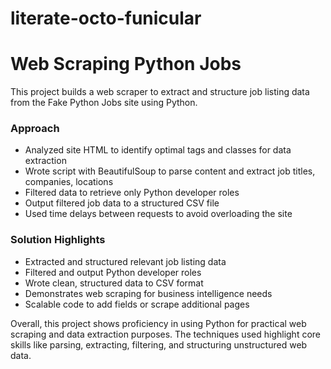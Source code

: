 # literate-octo-funicular
# Web Scraping Python Jobs

This project builds a web scraper to extract and structure job listing data from the Fake Python Jobs site using Python. 


### Approach

- Analyzed site HTML to identify optimal tags and classes for data extraction 
- Wrote script with BeautifulSoup to parse content and extract job titles, companies, locations
- Filtered data to retrieve only Python developer roles 
- Output filtered job data to a structured CSV file
- Used time delays between requests to avoid overloading the site


### Solution Highlights

- Extracted and structured relevant job listing data 
- Filtered and output Python developer roles
- Wrote clean, structured data to CSV format
- Demonstrates web scraping for business intelligence needs
- Scalable code to add fields or scrape additional pages

Overall, this project shows proficiency in using Python for practical web scraping and data extraction purposes. The techniques used highlight core skills like parsing, extracting, filtering, and structuring unstructured web data.
